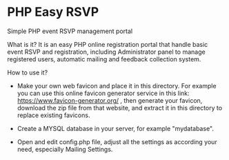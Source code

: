 # PHP Easy RSVP
Simple PHP event RSVP management portal

What is it?
It is an easy PHP online registration portal that handle basic event RSVP and registration, including Administrator panel to manage registered users, automatic mailing and feedback collection system.

How to use it?
- Make your own web favicon and place it in this directory. For example you can use this online favicon generator service in this link: https://www.favicon-generator.org/ , then generate your favicon, download the zip file from that website, and extract it in this directory to replace existing favicons.

- Create a MYSQL database in your server, for example "mydatabase".

- Open and edit config.php file, adjust all the settings as according your need, especially Mailing Settings.
